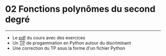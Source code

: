# 02 Fonctions polynômes du second degré
---

* Le [pdf](https://github.com/NaturelEtChaud/Math-premiere/blob/main/02%20Fonctions%20polyn%C3%B4mes%20du%20second%20degr%C3%A9/premi%C3%A8re_Math02_Second_degr%C3%A9.pdf) du cours avec des exercices
* Un [TP](https://github.com/NaturelEtChaud/Math-premiere/blob/main/02%20Fonctions%20polyn%C3%B4mes%20du%20second%20degr%C3%A9/TP_Python.pdf) de progammation en Python autour du discriminant
* Une correction du TP sous la forme d'un fichier Python
